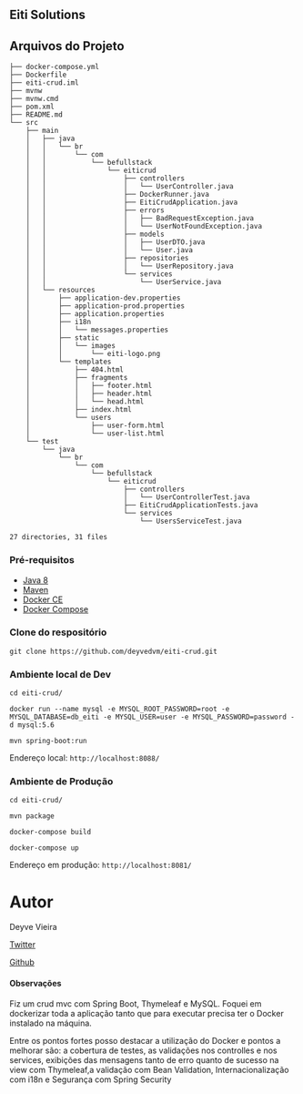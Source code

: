 ## Eiti Solutions 

## Arquivos do Projeto

```text
├── docker-compose.yml
├── Dockerfile
├── eiti-crud.iml
├── mvnw
├── mvnw.cmd
├── pom.xml
├── README.md
└── src
    ├── main
    │   ├── java
    │   │   └── br
    │   │       └── com
    │   │           └── befullstack
    │   │               └── eiticrud
    │   │                   ├── controllers
    │   │                   │   └── UserController.java
    │   │                   ├── DockerRunner.java
    │   │                   ├── EitiCrudApplication.java
    │   │                   ├── errors
    │   │                   │   ├── BadRequestException.java
    │   │                   │   └── UserNotFoundException.java
    │   │                   ├── models
    │   │                   │   ├── UserDTO.java
    │   │                   │   └── User.java
    │   │                   ├── repositories
    │   │                   │   └── UserRepository.java
    │   │                   └── services
    │   │                       └── UserService.java
    │   └── resources
    │       ├── application-dev.properties
    │       ├── application-prod.properties
    │       ├── application.properties
    │       ├── i18n
    │       │   └── messages.properties
    │       ├── static
    │       │   └── images
    │       │       └── eiti-logo.png
    │       └── templates
    │           ├── 404.html
    │           ├── fragments
    │           │   ├── footer.html
    │           │   ├── header.html
    │           │   └── head.html
    │           ├── index.html
    │           └── users
    │               ├── user-form.html
    │               └── user-list.html
    └── test
        └── java
            └── br
                └── com
                    └── befullstack
                        └── eiticrud
                            ├── controllers
                            │   └── UserControllerTest.java
                            ├── EitiCrudApplicationTests.java
                            └── services
                                └── UsersServiceTest.java

27 directories, 31 files
```

### Pré-requisitos

* [Java 8](http://www.oracle.com/technetwork/pt/java/javase/downloads/jdk8-downloads-2133151.html)
* [Maven](https://maven.apache.org)
* [Docker CE](https://www.docker.com/community-edition)
* [Docker Compose](https://docs.docker.com/compose/)



### Clone do respositório

```text
git clone https://github.com/deyvedvm/eiti-crud.git
```


### Ambiente local de Dev

```text
cd eiti-crud/

docker run --name mysql -e MYSQL_ROOT_PASSWORD=root -e MYSQL_DATABASE=db_eiti -e MYSQL_USER=user -e MYSQL_PASSWORD=password -d mysql:5.6

mvn spring-boot:run
```

Endereço local:  `http://localhost:8088/`



### Ambiente de Produção

```text
cd eiti-crud/

mvn package

docker-compose build

docker-compose up
```
Endereço em produção:  `http://localhost:8081/`


# Autor

Deyve Vieira 

[Twitter](https://twitter.com/deyvedvm)

[Github](https://github.com/deyvedvm)


#### Observações

 Fiz um crud mvc com Spring Boot, Thymeleaf e MySQL. Foquei em dockerizar toda a aplicação tanto que para executar precisa ter o Docker instalado na máquina.

 Entre os pontos fortes posso destacar a utilização do Docker e pontos a melhorar são: a cobertura de testes, as validações nos controlles e nos services, exibições das mensagens tanto de erro quanto de sucesso na view com Thymeleaf,a validação com Bean Validation, Internacionalização com i18n e Segurança com Spring Security
